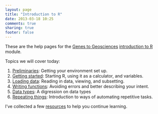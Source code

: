 ```yaml
---
layout: page
title: "Introduction to R"
date: 2013-03-18 10:25
comments: true
sharing: true
footer: false
---
```


These are the help pages for the
[Genes to Geosciences](http://www.gg.mq.edu.au)
[introduction to R](http://www.gg.mq.edu.au/rep/#GG_R_modules)
module.

Topics we will cover today:

1. [Preliminaries](preliminaries.html): Getting your environment set
   up.
2. [Getting started](getting-started.html): Starting R, using it as
   a calculator, and variables.
3. [Loading data](loading-data.html): Reading in data, viewing, and
   subsetting.
4. [Writing functions](writing-functions.html): Avoiding errors and
   better describing your intent.
5. [Data types](data-types.html): A digression on data types
6. [Repeating things](repeating-things.html): Introduction to ways of
   automating repetitive tasks.

I've collected a few [resources](resources.html) to help you continue
learning.
